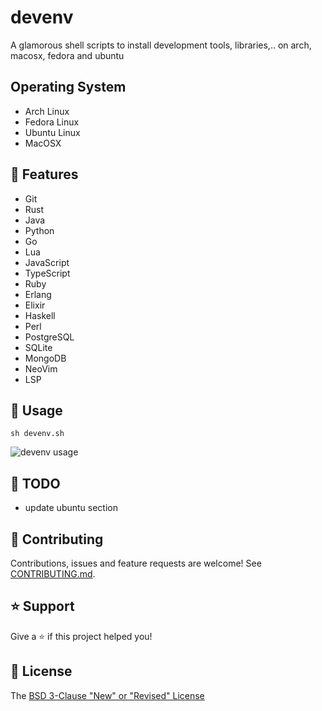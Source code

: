 # devenv

A glamorous shell scripts to install development tools, libraries,.. on arch, macosx, fedora and ubuntu

## Operating System

* Arch Linux
* Fedora Linux
* Ubuntu Linux
* MacOSX

## 🚀 Features

* Git
* Rust
* Java
* Python
* Go
* Lua
* JavaScript
* TypeScript
* Ruby
* Erlang
* Elixir
* Haskell
* Perl
* PostgreSQL
* SQLite
* MongoDB
* NeoVim
* LSP

## 📖 Usage

```shell
sh devenv.sh
```

![devenv usage](https://github.com/fearless-spider/devenv/blob/main/2024-03-11_14-38.avif?raw=true)

## :seedling: TODO

- update ubuntu section

## 🤝 Contributing

Contributions, issues and feature requests are welcome! See [CONTRIBUTING.md](CONTRIBUTING.md).

## ⭐️ Support

Give a ⭐️ if this project helped you!

## 📝 License

The [BSD 3-Clause "New" or "Revised" License](LICENSE)
